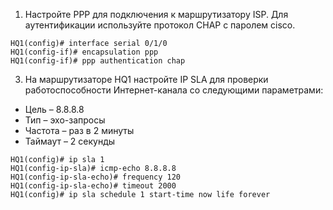 1. Настройте PPP для подключения к маршрутизатору ISP. Для аутентификации используйте протокол CHAP с паролем cisco.
```
HQ1(config)# interface serial 0/1/0
HQ1(config-if)# encapsulation ppp
HQ1(config-if)# ppp authentication chap
```
3. На маршрутизаторе HQ1 настройте IP SLA для проверки работоспособности Интернет-канала со следующими параметрами:
  - Цель – 8.8.8.8
  - Тип – эхо-запросы
  - Частота – раз в 2 минуты
  - Таймаут – 2 секунды
```
HQ1(config)# ip sla 1
HQ1(config-ip-sla)# icmp-echo 8.8.8.8
HQ1(config-ip-sla-echo)# frequency 120
HQ1(config-ip-sla-echo)# timeout 2000
HQ1(config)# ip sla schedule 1 start-time now life forever
```